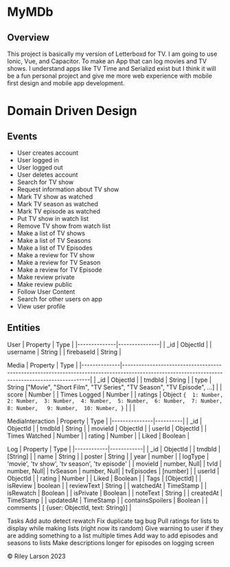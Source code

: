# MyMDb

## Overview
This project is basically my version of Letterboxd for TV. I am going to use Ionic, Vue, and Capacitor. To make an App that can log movies and TV shows. I understand apps like TV Time and Serializd exist but I think it will be a fun personal project and give me more web experience with mobile first design and mobile app development. 

# Domain Driven Design

## Events
* User creates account 
* User logged in
* User logged out
* User deletes account
* Search for TV show
* Request information about TV show
* Mark TV show as watched
* Mark TV season as watched
* Mark TV episode as watched
* Put TV show in watch list
* Remove TV show from watch list 
* Make a list of TV shows
* Make a list of TV Seasons
* Make a list of TV Episodes
* Make a review for TV show
* Make a review for TV Season
* Make a review for TV Episode 
* Make review private 
* Make review public
* Follow User Content
* Search for other users on app
* View user profile

## Entities 

User 
| Property     | Type          |
|--------------|---------------|
| _id          | ObjectId      |
| username     | String        |
| firebaseId   | String        |

Media
| Property     | Type                                                                                                                                           |
|--------------|------------------------------------------------------------------------------------------------------------------------------------------------|
| _id          | ObjectId                                                                                                                                       |
| tmdbId       | String                                                                                                                                         |
| type         | String ["Movie", "Short Film", "TV Series", "TV Season", "TV Episode", ...]                                                                    |
| score        | Number                                                                                                                                         |
| Times Logged | Number                                                                                                                                         |
| ratings      | Object  ``` {  1: Number,   2: Number,  3: Number,  4: Number,  5: Number,  6: Number,  7: Number,  8: Number,   9: Number,  10: Number, } ``` |
|              |                                                                                                            

MediaInteraction
| Property      | Type     |
|---------------|----------|
| _id           | ObjectId |
| tmdbId        | String   |
| movieId       | ObjectId |
| userId        | ObjectId |
| Times Watched | Number   |
| rating        | Number   |
| Liked         | Boolean  |

Log
| Property   | Type       |
|------------|------------|
| _id        | ObjectId   |
| tmdbId     | [String]   |
| name       | String     |
| poster     | String     |
| year       | number     | 
| logType    | 'movie', 'tv show', 'tv season', 'tv episode' |
| movieId    | number, Null|
| tvId       | number, Null|
| tvSeason   | number, Null|
| tvEpisodes | [number]   |
| userId     | ObjectId   |
| rating     | Number     |
| Liked      | Boolean    |
| Tags       | [ObjectId] |
| isReview   | boolean    |
| reviewText | String     |
| watchedAt  | TimeStamp  |
| isRewatch  | Boolean    |
| isPrivate  | Boolean    |
| noteText   | String     |
| createdAt  | TimeStamp  |
| updatedAt  | TimeStamp  |
| containsSpoilers | Boolean |
| comments | [ {user: ObjectId, text: String}] |


Tasks
Add auto detect rewatch 
Fix duplicate tag bug
Pull ratings for lists to display while making lists (right now its random)
Give warning to user if they are adding something to a list multiple times
Add way to add episodes and seasons to lists
Make descriptions longer for episodes on logging screen 



&copy; Riley Larson 2023
